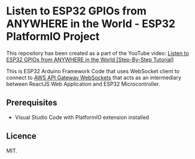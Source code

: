 # Listen to ESP32 GPIOs from ANYWHERE in the World - ESP32 PlatformIO Project

This repository has been created as a part of the YouTube video:
[Listen to ESP32 GPIOs from ANYWHERE in the World [Step-By-Step Tutorial]](https://youtu.be/5Q1cyi6IJzw)

This is ESP32 Arduino Framework Code that uses WebSocket client to connect to [AWS API Gateway WebSockets](https://github.com/ttarnowski/esp32-websockets-serverless-handler) that acts as an intermediary between ReactJS Web Application and ESP32 Microcontroller.

## Prerequisites

- Visual Studio Code with PlatformIO extension installed

## Licence

MIT.